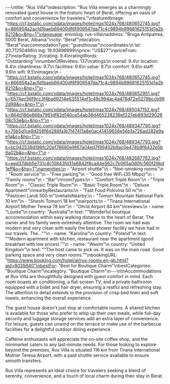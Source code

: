 ---\ntitle: "Rus Villa"\ndescription: "Rus Villa emerges as a charmingly renovated guest house in the historic heart of Berat, offering an oasis of comfort and convenience for travelers."\nfeaturedImage: "https://cf.bstatic.com/xdata/images/hotel/max1024x768/480652745.jpg?k=866954a2acfd1baeb66400df6f909547da71c4c9894b99681625151d1a2b8212&o=&hp=1"\nlanguage: en\nslug: rus-villa\naddress: "Rruga Antipatrea, 5000 Berat, Albania"\ncity: "Berat"\nlocation: "Berat"\naccommodationType: "guesthouse"\ncoordinates:\n  lat: 40.71250466\n  lng: 19.93898999\nprice: "US$27"\npriceFrom: 27\nstarRating: 3\nrating: 9.4\nratingWords: "Outstanding"\nnumberOfReviews: 137\nratings:\n  overall: 9.4\n  location: 8.4\n  cleanliness: 9.7\n  facilities: 9.6\n  value: 9.7\n  comfort: 9.6\n  staff: 9.6\n  wifi: 9.5\nimages:\n  - "https://cf.bstatic.com/xdata/images/hotel/max1024x768/480652745.jpg?k=866954a2acfd1baeb66400df6f909547da71c4c9894b99681625151d1a2b8212&o=&hp=1"\n  - "https://cf.bstatic.com/xdata/images/hotel/max1024x768/480652951.jpg?k=6574ec56f9cc3f4ba69214e635514ef1c49c994ac4a476d72e5279bccb992d98&o=&hp=1"\n  - "https://cf.bstatic.com/xdata/images/hotel/max1024x768/495047152.jpg?k=864d186e868a7961df82d140ce54ab36d465238239ef227eb893d2902608c53e&o=&hp=1"\n  - "https://cf.bstatic.com/xdata/images/hotel/max1024x768/489347790.jpg?k=75b5d1ce9d258f6d288fa1b7f47411a8e0ac41459658e56b1a726ad282e9ae1a&o=&hp=1"\n  - "https://cf.bstatic.com/xdata/images/hotel/max1024x768/489347793.jpg?k=bc042538d198fc20ef78680e9f67a04ed7f99402b9ac0e474b9f6432e5b6a02b&o=&hp=1"\n  - "https://cf.bstatic.com/xdata/images/hotel/max1024x768/482687762.jpg?k=eed37dbb5e731c4c10843fd31a6842f8ca44e562c7b065a0d0fc560f29bd1eff&o=&hp=1"\namenities:\n  - "Airport shuttle"\n  - "Non-smoking rooms"\n  - "Room service"\n  - "Free parking"\n  - "Good free WiFi (35 Mbps)"\n  - "Family rooms"\n  - "Bar"\nroomTypes:\n  - "Comfort Triple Room"\n  - "Triple Room"\n  - "Classic Triple Room"\n  - "Basic Triple Room"\n  - "Deluxe Apartment"\nnearbyRestaurants:\n  - "Fast Food Polovina 50 m"\n  - "Pasticeri Landi 500 m"\nwhatsNearby:\n  - "Tomorr Mountain National Park 10 km"\n  - "Sheshi Tomorri 18 km"\nairports:\n  - "Tirana International Airport Mother Teresa 78 km"\n  - "Ohrid Airport 84 km"\nreviews:\n  - name: "Louise"\n    country: "Australia"\n    text: "“Wonderful boutique accommodation within easy walking distance to the heart of Berat. The owner and his family were extremely attentive. The room we had was modern and very clean with easily the best shower facility we have had in our travels. The...”"\n  - name: "Karolina"\n    country: "Poland"\n    text: "“Modern apartment with kitchen, restaurant near the apartment (good breakfast with low prices).”"\n  - name: "Wasim"\n    country: "United Kingdom"\n    text: "“The host came to pick us. It was on the main road. Good parking space and very clean rooms.”"\nbookingURL: "https://www.booking.com/hotel/al/rus-rooms.en-gb.html?aid=8035640"\nbestFor: "Best for Boutique Charm"\nbestCategories: "Boutique Charm"\ncategory: "Boutique Charm"\n---\n\nAccommodations at Rus Villa are thoughtfully designed with guest comfort in mind. Each room boasts air conditioning, a flat-screen TV, and a private bathroom equipped with a bidet and hair dryer, ensuring a restful and refreshing stay. The attention to detail extends to the provision of crisp bed linen and soft towels, enhancing the overall experience.

The guest house doesn't just stop at comfortable rooms. A shared kitchen is available for those who prefer to whip up their own meals, while full-day security and luggage storage services add an extra layer of convenience. For leisure, guests can unwind on the terrace or make use of the barbecue facilities for a delightful outdoor dining experience.

Caffeine enthusiasts will appreciate the on-site coffee shop, and the minimarket caters to any last-minute needs. For those looking to explore beyond the premises, Rus Villa is situated 116 km from Tirana International Mother Teresa Airport, with a paid shuttle service available to ensure smooth transfers.

Rus Villa represents an ideal choice for travelers seeking a blend of serenity, convenience, and a touch of local charm during their stay in Berat.